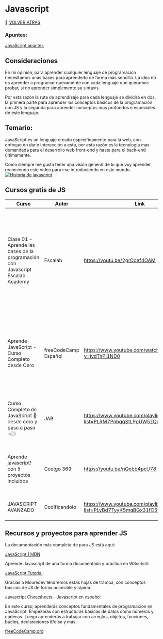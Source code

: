 # Javascript
🚀 [VOLVER ATRÁS](https://github.com/guides4all/Ruta-FrontEnd)


### Apuntes:

[JavaScript apuntes](https://www.notion.so/JavaScript-68637024234a41b29e9f95a06f5aeb46)

## Consideraciones

En mi opinión, para aprender cualquier lenguaje de programación necesitamos unas bases para aprenderlo de forma más sencilla. La idea no es aprender a programar nuevamente con cada lenguaje que queramos probar, si no aprender simplemente su sintaxis.

Por esta razón la ruta de aprendizaje para cada lenguaje se dividirá en dos, la primera parte para aprender los conceptos básicos de la programación con JS y la segunda para aprender conceptos mas profundos o especiales de este lenguaje.

## Temario:

JavaScript es un lenguaje creado específicamente para la web, con enfoque en darle interacción a esta, por esta razón es la tecnología mas demandada para el desarrollo web front-end y hasta para el back-end últimamente.


Como siempre me gusta tener una visión general de lo que voy aprender, recomiendo este video para irse introduciendo en este mundo.
[![Historia de javascript](https://img.youtube.com/vi/ZGB_hQiI4ac/0.jpg)](https://www.youtube.com/watch?v=ZGB_hQiI4ac)


## Cursos gratis de JS

| Curso | Autor | Link | Descripción |
| --- | --- | --- | --- |
| Clase 01 -Aprende las bases de la programación con Javascript Escalab Academy | Escalab | https://youtu.be/2grOcef4OAM | En este curso de introducción a javascript aprenderás los principios de la programación y podrás desarrollar un proyecto real, utilizando el lenguaje de Javascript para validar y manipular un sitio |
| Aprende JavaScript -Curso Completo desde Cero | freeCodeCamp Español | https://www.youtube.com/watch?v=ivdTnPl1ND0 | En este curso completo de JavaScript aprenderás todo lo que necesitas saber para comenzar a trabajar este lenguaje de programación paso a paso con ejemplos. |
| Curso Completo de JavaScript 🚀 desde cero y paso a paso 👈🏼 | JAB | https://www.youtube.com/playlist?list=PLRM7PpbqqStLPpUW5zQqR4k2JCs_lqFa5 | Aprende con explicaciones gráficas y de forma muy didactica todos los conceptos de JS. |
| Aprende javascript! con 5 proyectos incluidos | Codigo 369 | https://youtu.be/nQobb4pcU78 | Desde los conceptos básicos a aplicarlo en proyectos interesantes para practicar. |
| JAVASCRIPT AVANZADO | Codificandolo | https://www.youtube.com/playlist?list=PLyBd7TyyK5mqBGx31fC5tvqOi6UbY2rMU | Aprende conceptos más deep de js. |

## Recursos y proyectos para aprender JS

La documentación más completa de para JS está aquí:

[JavaScript | MDN](https://developer.mozilla.org/es/docs/Web/JavaScript)

Aprende Javascript de una forma documentada y práctica en W3scholl:

[JavaScript Tutorial](https://www.w3schools.com/js/default.asp)

Gracias a Mouredev tendremos estas hojas de trampa, con conceptos básicos de JS de forma accesible y rápida.

[Javascript Cheatsheets - Javascript en español](https://lenguajejs.com/javascript/cheatsheets/)

En este curso, aprenderás conceptos fundamentales de programación en JavaScript. Empezarás con estructuras básicas de datos como números y cadenas. Luego aprenderás a trabajar con arreglos, objetos, funciones, bucles, declaraciones if/else y más.

[freeCodeCamp.org](https://www.freecodecamp.org/espanol/learn/javascript-algorithms-and-data-structures/)
